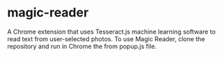 # magic-reader
A Chrome extension that uses Tesseract.js machine learning software to read text from user-selected photos.
To use Magic Reader, clone the repository and run in Chrome the from popup.js file.
